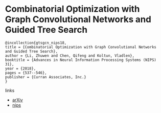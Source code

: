 # Combinatorial Optimization with Graph Convolutional Networks and Guided Tree Search

```
@incollection{gtsgcn_nips18,
title = {Combinatorial Optimization with Graph Convolutional Networks and Guided Tree Search},
author = {Li, Zhuwen and Chen, Qifeng and Koltun, Vladlen},
booktitle = {Advances in Neural Information Processing Systems (NIPS) 31},
year = {2018},
pages = {537--546},
publisher = {Curran Associates, Inc.}
}
```

links
- [arXiv](https://arxiv.org/abs/1810.10659)
- [nips](https://nips.cc/Conferences/2018/Schedule?showEvent=11077)
